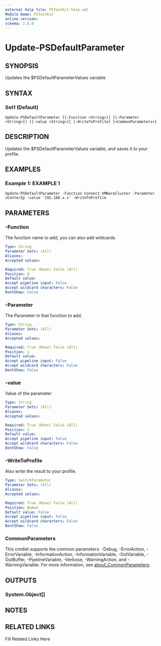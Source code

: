 ```yaml
---
external help file: PSToolKit-help.xml
Module Name: PSToolKit
online version: 
schema: 2.0.0
---
```


# Update-PSDefaultParameter

## SYNOPSIS

Updates the $PSDefaultParameterValues variable

## SYNTAX

### Set1 (Default)

```
Update-PSDefaultParameter [[-Function <String>]] [[-Parameter <String>]] [[-value <String>]] [-WriteToProfile] [<CommonParameters>]
```

## DESCRIPTION

Updates the $PSDefaultParameterValues variable, and saves it to your profile.


## EXAMPLES

### Example 1: EXAMPLE 1

```
Update-PSDefaultParameter -Function Connect-VMWareCluster -Parameter vCenterIp -value '192.168.x.x' -WriteToProfile
```








## PARAMETERS

### -Function

The function name to add, you can also add wildcards.

```yaml
Type: String
Parameter Sets: (All)
Aliases: 
Accepted values: 

Required: True (None) False (All)
Position: 0
Default value: 
Accept pipeline input: False
Accept wildcard characters: False
DontShow: False
```

### -Parameter

The Parameter in that function to add.

```yaml
Type: String
Parameter Sets: (All)
Aliases: 
Accepted values: 

Required: True (None) False (All)
Position: 1
Default value: 
Accept pipeline input: False
Accept wildcard characters: False
DontShow: False
```

### -value

Value of the parameter

```yaml
Type: String
Parameter Sets: (All)
Aliases: 
Accepted values: 

Required: True (None) False (All)
Position: 2
Default value: 
Accept pipeline input: False
Accept wildcard characters: False
DontShow: False
```

### -WriteToProfile

Also write the result to your profile.

```yaml
Type: SwitchParameter
Parameter Sets: (All)
Aliases: 
Accepted values: 

Required: True (None) False (All)
Position: Named
Default value: False
Accept pipeline input: False
Accept wildcard characters: False
DontShow: False
```


### CommonParameters

This cmdlet supports the common parameters: -Debug, -ErrorAction, -ErrorVariable, -InformationAction, -InformationVariable, -OutVariable, -OutBuffer, -PipelineVariable, -Verbose, -WarningAction, and -WarningVariable. For more information, see [about_CommonParameters](http://go.microsoft.com/fwlink/?LinkID=113216).

## OUTPUTS

### System.Object[]


## NOTES



## RELATED LINKS

Fill Related Links Here

